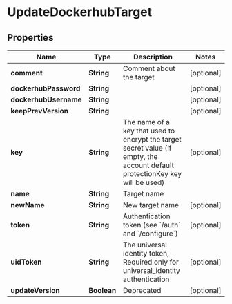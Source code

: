 

# UpdateDockerhubTarget

## Properties

Name | Type | Description | Notes
------------ | ------------- | ------------- | -------------
**comment** | **String** | Comment about the target |  [optional]
**dockerhubPassword** | **String** |  |  [optional]
**dockerhubUsername** | **String** |  |  [optional]
**keepPrevVersion** | **String** |  |  [optional]
**key** | **String** | The name of a key that used to encrypt the target secret value (if empty, the account default protectionKey key will be used) |  [optional]
**name** | **String** | Target name | 
**newName** | **String** | New target name |  [optional]
**token** | **String** | Authentication token (see &#x60;/auth&#x60; and &#x60;/configure&#x60;) |  [optional]
**uidToken** | **String** | The universal identity token, Required only for universal_identity authentication |  [optional]
**updateVersion** | **Boolean** | Deprecated |  [optional]



